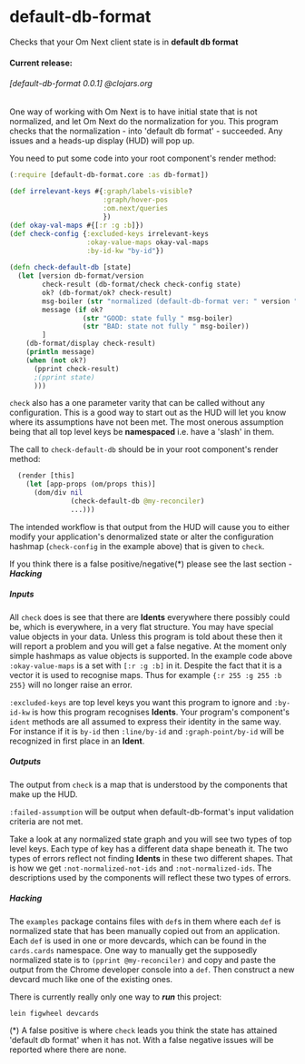 # default-db-format
Checks that your Om Next client state is in **default db format**

#### Current release:

###### [default-db-format 0.0.1] @clojars.org

One way of working with Om Next is to have initial state that is not normalized,
and let Om Next do the normalization for you. This program checks that the
normalization - into 'default db format' - succeeded.
Any issues and a heads-up display (HUD) will pop up.

You need to put some code into your root component's render method:

````clojure
(:require [default-db-format.core :as db-format])
  
(def irrelevant-keys #{:graph/labels-visible?
                       :graph/hover-pos
                       :om.next/queries
                       })
(def okay-val-maps #{[:r :g :b]})
(def check-config {:excluded-keys irrelevant-keys
                   :okay-value-maps okay-val-maps
                   :by-id-kw "by-id"})
  
(defn check-default-db [state]
  (let [version db-format/version
        check-result (db-format/check check-config state)
        ok? (db-format/ok? check-result)
        msg-boiler (str "normalized (default-db-format ver: " version ")")
        message (if ok?
                  (str "GOOD: state fully " msg-boiler)
                  (str "BAD: state not fully " msg-boiler))
        ]
    (db-format/display check-result)
    (println message)
    (when (not ok?)
      (pprint check-result)
      ;(pprint state)
      )))
````

`check` also has a one parameter varity that can be called without any configuration.
This is a good way to start out as the HUD will let you know where its
assumptions have not been met. The most onerous assumption being that all
top level keys be **namespaced** i.e. have a 'slash' in them.

The call to `check-default-db` should be in your root component's render method:

````clojure
  (render [this]
    (let [app-props (om/props this)]
      (dom/div nil
               (check-default-db @my-reconciler)
               ...)))
````
  
The intended workflow is that output from the HUD will cause you to either modify your application's
denormalized state or alter the configuration hashmap (`check-config` in the example above) that is 
given to `check`.
  
If you think there is a false positive/negative(*) please see the last section - ***Hacking***  
  
##### Inputs

All `check` does is see that there are **Idents** everywhere there possibly could be, which is everywhere, in a very
flat structure. You may have special value objects in your data. Unless this program is told about these then it
will report a problem and you will get a false negative. At the moment only simple hashmaps as value objects is 
supported. In the example code above `:okay-value-maps` is a set with `[:r :g :b]` in it. Despite the fact that it is a
vector it is used to recognise maps. Thus for example `{:r 255 :g 255 :b 255}` will no longer raise an error.
    
`:excluded-keys` are top level keys you want this program to ignore and `:by-id-kw` is how this program recognises
**Idents**. Your program's component's `ident` methods are all assumed to express their identity  in the same way.
For instance if it is `by-id` then `:line/by-id` and `:graph-point/by-id` will be recognized in first place in an **Ident**.     
  
##### Outputs  

The output from `check` is a map that is understood by the components that make up the HUD.

`:failed-assumption` will be output when default-db-format's input validation criteria are not met.

Take a look at any normalized state graph and you will see two types of top level keys. Each type of key has a
different data shape beneath it. The two types of errors reflect not finding **Idents** in these two different shapes.
That is how we get `:not-normalized-not-ids` and `:not-normalized-ids`. The descriptions used by the 
components will reflect these two types of errors.  
  
##### Hacking
  
The `examples` package contains files with `def`s in them where each `def` is normalized state that has 
been manually copied out from an application. Each `def` is used in one or more devcards, which can
be found in the `cards.cards` namespace. One way to manually get the supposedly normalized state
is to `(pprint @my-reconciler)` and copy and paste the output from the Chrome developer console into 
a `def`. Then construct a new devcard much like one of the existing ones.
   
There is currently really only one way to ***run*** this project:
    
    lein figwheel devcards
    
(*) A false positive is where `check` leads you think the state has attained 'default db format' when it has not. With a false
negative issues will be reported where there are none.    
    